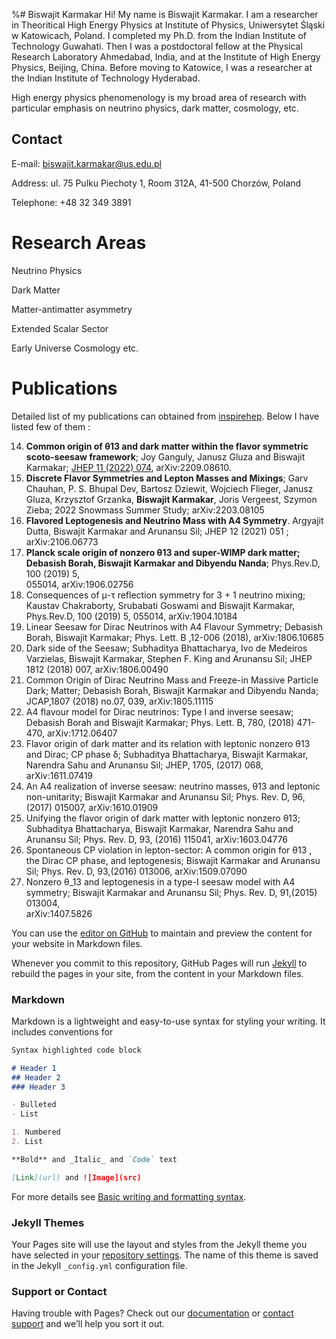 %# Biswajit Karmakar
Hi! My name is Biswajit Karmakar.  I am  a researcher in Theoritical High Energy Physics   at Institute of  Physics, Uniwersytet Śląski w Katowicach,  Poland. I completed my Ph.D. from the Indian Institute of Technology  Guwahati. Then I was a postdoctoral fellow at the Physical Research Laboratory  Ahmedabad, India, and at the Institute of High Energy Physics, Beijing, China. Before moving to Katowice, I was a researcher at the Indian Institute of Technology Hyderabad.  

High energy physics phenomenology is my broad area of research with particular emphasis on neutrino physics, dark matter, cosmology, etc. 

## Contact 
E-mail: biswajit.karmakar@us.edu.pl

Address: ul. 75  Pulku Piechoty  1, Room 312A, 41-500 Chorzów, Poland

Telephone: +48 32 349 3891 

# Research Areas
Neutrino Physics

Dark Matter 

Matter-antimatter asymmetry 

Extended Scalar Sector

Early Universe Cosmology etc.  

# Publications 
Detailed list of my publications can obtained from [inspirehep](https://inspirehep.net/authors/1503342).  Below I have listed few of them : 

14. **Common origin of θ13 and dark matter within the flavor symmetric scoto-seesaw framework**; Joy Ganguly, Janusz Gluza and Biswajit Karmakar; [JHEP 11 (2022) 074](https://link.springer.com/article/10.1007/JHEP11(2022)074), arXiv:2209.08610. 
13. **Discrete Flavor Symmetries and Lepton Masses and Mixings**; Garv Chauhan, P. S. Bhupal Dev, Bartosz Dziewit, Wojciech Flieger, Janusz Gluza, Krzysztof     Grzanka,  **Biswajit Karmakar**, Joris Vergeest, Szymon Zieba; 2022 Snowmass Summer Study; arXiv:2203.08105
12. **Flavored Leptogenesis and Neutrino Mass with A4 Symmetry**.  Argyajit Dutta, Biswajit Karmakar and Arunansu Sil;  JHEP 12 (2021) 051 ; arXiv:2106.06773
11. **Planck scale origin of nonzero θ13 and super-WIMP dark matter; Debasish Borah, Biswajit Karmakar and Dibyendu Nanda**; Phys.Rev.D, 100 (2019) 5,       
    055014, arXiv:1906.02756
10. Consequences of μ-τ reflection symmetry for 3 + 1 neutrino mixing; Kaustav Chakraborty, Srubabati Goswami and Biswajit Karmakar, Phys.Rev.D, 100         (2019) 5, 055014, arXiv:1904.10184
09. Linear Seesaw for Dirac Neutrinos with A4 Flavour Symmetry; Debasish Borah, Biswajit Karmakar; Phys. Lett. B ,12-006 (2018), arXiv:1806.10685
08. Dark side of the Seesaw; Subhaditya Bhattacharya, Ivo de Medeiros Varzielas, Biswajit Karmakar, Stephen F. King and Arunansu Sil; JHEP 1812 (2018)       007, arXiv:1806.00490
07. Common Origin of Dirac Neutrino Mass and Freeze-in Massive Particle Dark; Matter; Debasish Borah, Biswajit Karmakar and Dibyendu Nanda; JCAP,1807        (2018) no.07, 039, arXiv:1805.11115
06. A4 flavour model for Dirac neutrinos: Type I and inverse seesaw; Debasish Borah and Biswajit Karmakar; Phys. Lett. B, 780, (2018) 471-470,               arXiv:1712.06407
05. Flavor origin of dark matter and its relation with leptonic nonzero θ13 and Dirac; CP phase δ; Subhaditya Bhattacharya, Biswajit Karmakar, Narendra       Sahu and Arunansu Sil; JHEP, 1705, (2017) 068, arXiv:1611.07419
04. An A4 realization of inverse seesaw: neutrino masses, θ13 and leptonic non-unitarity; Biswajit Karmakar and Arunansu Sil; Phys. Rev. D, 96, (2017)       015007, arXiv:1610.01909
03. Unifying the flavor origin of dark matter with leptonic nonzero θ13; Subhaditya Bhattacharya, Biswajit Karmakar, Narendra Sahu and Arunansu Sil;         Phys. Rev. D, 93, (2016) 115041, arXiv:1603.04776
02. Spontaneous CP violation in lepton-sector: A common origin for θ13 , the Dirac CP phase, and leptogenesis; Biswajit Karmakar and Arunansu Sil; Phys.     Rev. D, 93,(2016) 013006, arXiv:1509.07090
01. Nonzero θ_13 and leptogenesis in a type-I seesaw model with A4 symmetry; Biswajit Karmakar and Arunansu Sil; Phys. Rev. D, 91,(2015) 013004,   
     arXiv:1407.5826

You can use the [editor on GitHub](https://github.com/biswate/biswate.github.io/edit/main/README.md) to maintain and preview the content for your website in Markdown files.

Whenever you commit to this repository, GitHub Pages will run [Jekyll](https://jekyllrb.com/) to rebuild the pages in your site, from the content in your Markdown files.

### Markdown

Markdown is a lightweight and easy-to-use syntax for styling your writing. It includes conventions for

```markdown
Syntax highlighted code block

# Header 1
## Header 2
### Header 3

- Bulleted
- List

1. Numbered
2. List

**Bold** and _Italic_ and `Code` text

[Link](url) and ![Image](src)
```

For more details see [Basic writing and formatting syntax](https://docs.github.com/en/github/writing-on-github/getting-started-with-writing-and-formatting-on-github/basic-writing-and-formatting-syntax).

### Jekyll Themes

Your Pages site will use the layout and styles from the Jekyll theme you have selected in your [repository settings](https://github.com/biswate/biswate.github.io/settings/pages). The name of this theme is saved in the Jekyll `_config.yml` configuration file.

### Support or Contact

Having trouble with Pages? Check out our [documentation](https://docs.github.com/categories/github-pages-basics/) or [contact support](https://support.github.com/contact) and we’ll help you sort it out.
